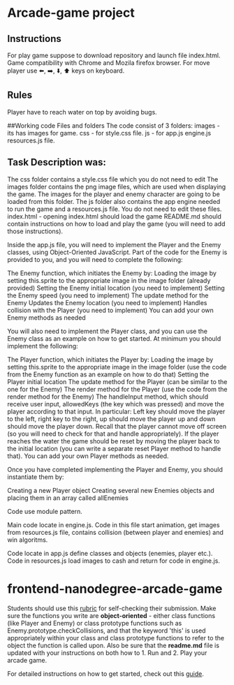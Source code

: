 # Arcade-game project


## Instructions
For play game suppose to download repository and launch file index.html. Game compatibility with Chrome and Mozila firefox browser.
For move player use ⬅️, ➡️, ⬇️, ⬆️ keys on keyboard.

## Rules
Player have to reach water on top by avoiding bugs.

##Working code
Files and folders
The code consist of 3 folders:
images - its has images for game.
css - for style.css file.
js - for app.js engine.js resources.js file.

## Task Description was:
The css folder contains a style.css file which you do not need to edit
The images folder contains the png image files, which are used when displaying the game. The images for the player and enemy character are going to be loaded from this folder.
The js folder also contains the app engine needed to run the game and a resources.js file. You do not need to edit these files.
index.html - opening index.html should load the game
README.md should contain instructions on how to load and play the game (you will need to add those instructions).

Inside the app.js file, you will need to implement the Player and the Enemy classes, using Object-Oriented JavaScript. Part of the code for the Enemy is provided to you, and you will need to complete the following:

The Enemy function, which initiates the Enemy by:
Loading the image by setting this.sprite to the appropriate image in the image folder (already provided)
Setting the Enemy initial location (you need to implement)
Setting the Enemy speed (you need to implement)
The update method for the Enemy
Updates the Enemy location (you need to implement)
Handles collision with the Player (you need to implement)
You can add your own Enemy methods as needed

You will also need to implement the Player class, and you can use the Enemy class as an example on how to get started. At minimum you should implement the following:

The Player function, which initiates the Player by:
Loading the image by setting this.sprite to the appropriate image in the image folder (use the code from the Enemy function as an example on how to do that)
Setting the Player initial location
The update method for the Player (can be similar to the one for the Enemy)
The render method for the Player (use the code from the render method for the Enemy)
The handleInput method, which should receive user input, allowedKeys (the key which was pressed) and move the player according to that input. In particular:
Left key should move the player to the left, right key to the right, up should move the player up and down should move the player down.
Recall that the player cannot move off screen (so you will need to check for that and handle appropriately).
If the player reaches the water the game should be reset by moving the player back to the initial location (you can write a separate reset Player method to handle that).
You can add your own Player methods as needed.

Once you have completed implementing the Player and Enemy, you should instantiate them by:

Creating a new Player object
Creating several new Enemies objects and placing them in an array called allEnemies

Code use module pattern.

Main code locate in engine.js. Code in this file start animation, get images from resources.js file, contains collision (between player and enemies) and win algoritms.

Code locate in app.js define classes and objects (enemies, player etc.). Code in resources.js load images to cash and return for code in engine.js.


frontend-nanodegree-arcade-game
===============================

Students should use this [rubric](https://review.udacity.com/#!/projects/2696458597/rubric) for self-checking their submission. Make sure the functions you write are **object-oriented** - either class functions (like Player and Enemy) or class prototype functions such as Enemy.prototype.checkCollisions, and that the keyword 'this' is used appropriately within your class and class prototype functions to refer to the object the function is called upon. Also be sure that the **readme.md** file is updated with your instructions on both how to 1. Run and 2. Play your arcade game.

For detailed instructions on how to get started, check out this [guide](https://docs.google.com/document/d/1v01aScPjSWCCWQLIpFqvg3-vXLH2e8_SZQKC8jNO0Dc/pub?embedded=true).
